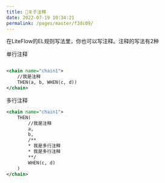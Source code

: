 ```yaml
---
title: 🌰关于注释
date: 2022-07-19 10:34:21
permalink: /pages/master/f3dc09/
---
```


在LiteFlow的EL规则写法里，你也可以写注释。注释的写法有2种

单行注释

```xml

<chain name="chain1">
    //我是注释
    THEN(a, b, WHEN(c, d))
</chain>
```

多行注释

```xml
<chain name="chain1">
    THEN(
        //我是注释
        a, 
        b, 
        /**
        * 我是多行注释
        * 我是多行注释
        **/
        WHEN(c, d)
    )
</chain>
```